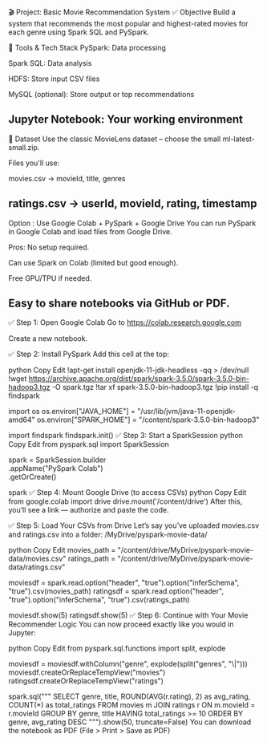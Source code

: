 🎬 Project: Basic Movie Recommendation System
✅ Objective
Build a system that recommends the most popular and highest-rated movies for each genre using Spark SQL and PySpark.

🧱 Tools & Tech Stack
PySpark: Data processing

Spark SQL: Data analysis

HDFS: Store input CSV files

MySQL (optional): Store output or top recommendations

Jupyter Notebook: Your working environment
-----------------------------------------------------------------------------------------------------------------------------------------------------------------------------------------------------------------
📂 Dataset
Use the classic MovieLens dataset – choose the small ml-latest-small.zip.

Files you'll use:

movies.csv → movieId, title, genres

ratings.csv → userId, movieId, rating, timestamp
-----------------------------------------------------------------------------------------------------------------------------------------------------------------------------------------------------------------

Option : Use Google Colab + PySpark + Google Drive
You can run PySpark in Google Colab and load files from Google Drive.

Pros:
No setup required.

Can use Spark on Colab (limited but good enough).

Free GPU/TPU if needed.

Easy to share notebooks via GitHub or PDF.
-----------------------------------------------------------------------------------------------------------------------------------------------------------------------------------------------------------------
✅ Step 1: Open Google Colab
Go to https://colab.research.google.com

Create a new notebook.

✅ Step 2: Install PySpark
Add this cell at the top:

python
Copy
Edit
!apt-get install openjdk-11-jdk-headless -qq > /dev/null
!wget https://archive.apache.org/dist/spark/spark-3.5.0/spark-3.5.0-bin-hadoop3.tgz -O spark.tgz
!tar xf spark-3.5.0-bin-hadoop3.tgz
!pip install -q findspark

import os
os.environ["JAVA_HOME"] = "/usr/lib/jvm/java-11-openjdk-amd64"
os.environ["SPARK_HOME"] = "/content/spark-3.5.0-bin-hadoop3"

import findspark
findspark.init()
✅ Step 3: Start a SparkSession
python
Copy
Edit
from pyspark.sql import SparkSession

spark = SparkSession.builder \
    .appName("PySpark Colab") \
    .getOrCreate()

spark
✅ Step 4: Mount Google Drive (to access CSVs)
python
Copy
Edit
from google.colab import drive
drive.mount('/content/drive')
After this, you’ll see a link — authorize and paste the code.

✅ Step 5: Load Your CSVs from Drive
Let’s say you’ve uploaded movies.csv and ratings.csv into a folder:
/MyDrive/pyspark-movie-data/

python
Copy
Edit
movies_path = "/content/drive/MyDrive/pyspark-movie-data/movies.csv"
ratings_path = "/content/drive/MyDrive/pyspark-movie-data/ratings.csv"

moviesdf = spark.read.option("header", "true").option("inferSchema", "true").csv(movies_path)
ratingsdf = spark.read.option("header", "true").option("inferSchema", "true").csv(ratings_path)

moviesdf.show(5)
ratingsdf.show(5)
✅ Step 6: Continue with Your Movie Recommender Logic
You can now proceed exactly like you would in Jupyter:

python
Copy
Edit
from pyspark.sql.functions import split, explode

moviesdf = moviesdf.withColumn("genre", explode(split("genres", "\\|")))
moviesdf.createOrReplaceTempView("movies")
ratingsdf.createOrReplaceTempView("ratings")

spark.sql("""
    SELECT genre, title, ROUND(AVG(r.rating), 2) as avg_rating, COUNT(*) as total_ratings
    FROM movies m
    JOIN ratings r ON m.movieId = r.movieId
    GROUP BY genre, title
    HAVING total_ratings >= 10
    ORDER BY genre, avg_rating DESC
""").show(50, truncate=False)
You can download the notebook as PDF (File > Print > Save as PDF)

